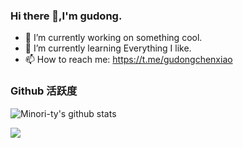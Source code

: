 ### Hi there 👋,I'm gudong.

- 🔭 I’m currently working on something cool.
- 🌱 I’m currently learning Everything I like.
- 📫 How to reach me: https://t.me/gudongchenxiao
### Github 活跃度

![Minori-ty's github stats](https://github-readme-stats.vercel.app/api?username=gudong1012&show_icons=true&theme=vue)

![](https://github-readme-stats.vercel.app/api/top-langs/?username=gudong1012&layout=compact&langs_count=6)


